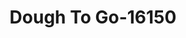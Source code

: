 ---
f_zip-code: 38829
f_state-code: MS
title: Dough To Go-16150
f_phone: 662-728-8248
f_city-only: Booneville
f_address: 600 N 2nd Street Booneville
f_location-unique-id: '16150'
slug: dough-to-go-16150
updated-on: '2024-05-30T13:46:58.046Z'
created-on: '2024-05-30T13:36:59.803Z'
published-on: '2024-05-30T13:54:32.469Z'
f_city-state: cms/city/booneville-ms.md
f_company: cms/company/dough-to-go.md
f_state: cms/state/mississippi.md
layout: '[payday-loan].html'
tags: payday-loan
---
